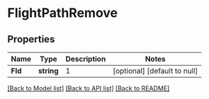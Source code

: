 # FlightPathRemove

## Properties
Name | Type | Description | Notes
------------ | ------------- | ------------- | -------------
**FId** | **string** | 1 | [optional] [default to null]

[[Back to Model list]](../README.md#documentation-for-models) [[Back to API list]](../README.md#documentation-for-api-endpoints) [[Back to README]](../README.md)


